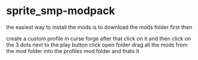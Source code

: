 # sprite_smp-modpack

the easiest way to install the mods is to download the mods folder first then

create a custom profile in curse forge
after that click on it  and then click on the 3 dots next to the play button
click open folder
drag all the mods from the mod folder into the profiles mod folder and thats it
